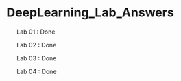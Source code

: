 # DeepLearning_Lab_Answers

<ol>Lab 01 : Done</ol>
<ol>Lab 02 : Done</ol>
<ol>Lab 03 : Done</ol>
<ol>Lab 04 : Done</ol>
